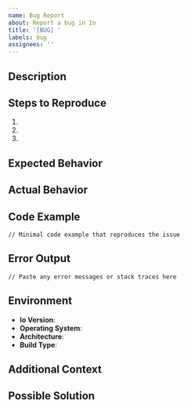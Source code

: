 ```yaml
---
name: Bug Report
about: Report a bug in Io
title: '[BUG] '
labels: bug
assignees: ''
---
```


## Description
<!-- A clear and concise description of the bug -->

## Steps to Reproduce
1. 
2. 
3. 

## Expected Behavior
<!-- What you expected to happen -->

## Actual Behavior
<!-- What actually happened -->

## Code Example
```io
// Minimal code example that reproduces the issue
```

## Error Output
```
// Paste any error messages or stack traces here
```

## Environment
- **Io Version**: <!-- Run: io --version -->
- **Operating System**: <!-- e.g., macOS 14.0, Ubuntu 22.04, Windows 11 -->
- **Architecture**: <!-- e.g., x86_64, ARM64, Apple Silicon -->
- **Build Type**: <!-- e.g., from source, homebrew, package manager -->

## Additional Context
<!-- Add any other context about the problem here -->

## Possible Solution
<!-- Optional: If you have ideas on how to fix this -->